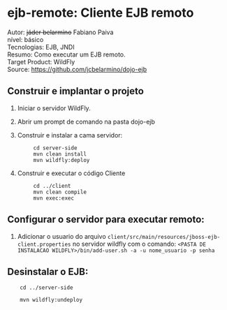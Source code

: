 ejb-remote: Cliente EJB remoto
=====================================
Autor: ~~jáder belarmino~~ Fabiano Paiva  
nível: básico  
Tecnologias: EJB, JNDI  
Resumo: Como executar um EJB remoto.  
Target Product: WildFly  
Source: <https://github.com/jcbelarmino/dojo-ejb>  

Construir e implantar o projeto
-------------------------

1. Iniciar o servidor WildFly.
2. Abrir um prompt de comando na pasta dojo-ejb
3. Construir e instalar a cama servidor:

            cd server-side
            mvn clean install        
            mvn wildfly:deploy
4. Construir e executar o código Cliente

            cd ../client
            mvn clean compile
            mvn exec:exec


Configurar o servidor para executar remoto:
--------------------
1. Adicionar o usuario do arquivo ``client/src/main/resources/jboss-ejb-client.properties`` no servidor wildfly com o comando: ``<PASTA DE INSTALACAO WILDFLY>/bin/add-user.sh -a -u nome_usuario -p senha``


Desinstalar o EJB:
--------------------

        cd ../server-side

        mvn wildfly:undeploy
